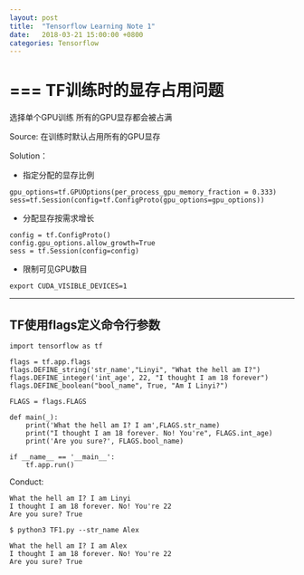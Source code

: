 ```yaml
---
layout: post
title:  "Tensorflow Learning Note 1"
date:   2018-03-21 15:00:00 +0800
categories: Tensorflow
---
```


===
TF训练时的显存占用问题
===


选择单个GPU训练  所有的GPU显存都会被占满

Source: 在训练时默认占用所有的GPU显存


Solution： 

* 指定分配的显存比例
	
```
gpu_options=tf.GPUOptions(per_process_gpu_memory_fraction = 0.333)
sess=tf.Session(config=tf.ConfigProto(gpu_options=gpu_options))
```
     	
* 分配显存按需求增长

```
config = tf.ConfigProto()  
config.gpu_options.allow_growth=True  
sess = tf.Session(config=config)
```
  
* 限制可见GPU数目
		
```
export CUDA_VISIBLE_DEVICES=1

```

---		  
TF使用flags定义命令行参数
---
	
```
import tensorflow as tf

flags = tf.app.flags 
flags.DEFINE_string('str_name',"Linyi", "What the hell am I?")
flags.DEFINE_integer('int_age', 22, "I thought I am 18 forever")
flags.DEFINE_boolean("bool_name", True, "Am I Linyi?")

FLAGS = flags.FLAGS

def main(_):
	print('What the hell am I? I am',FLAGS.str_name)
	print("I thought I am 18 forever. No! You're", FLAGS.int_age)
	print('Are you sure?', FLAGS.bool_name)

if __name__ == '__main__':
	tf.app.run()
```

Conduct:

```
What the hell am I? I am Linyi
I thought I am 18 forever. No! You're 22
Are you sure? True
```

```
$ python3 TF1.py --str_name Alex

What the hell am I? I am Alex
I thought I am 18 forever. No! You're 22
Are you sure? True
```



		
	





